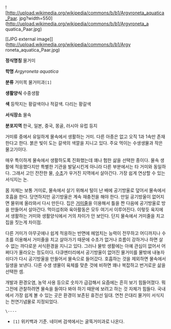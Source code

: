 ![http://upload.wikimedia.org/wikipedia/commons/b/b1/Argyroneta_aquatica_Paar.
jpg?width=550](http://upload.wikimedia.org/wikipedia/commons/b/b1/Argyroneta_a
quatica_Paar.jpg)

[[JPG external image]](http://upload.wikimedia.org/wikipedia/commons/b/b1/Argy
roneta_aquatica_Paar.jpg)

**정식명칭**
물거미

**학명**
_Argyroneta aquatica_

**분류**
거미목 물거미과`[1]`

**생활양식**
수중생활

**색**
등딱지는 황갈색이나 적갈색. 다리는 황갈색

**서식장소**
물속

**분포지역**
한국, 일본, 중국, 몽골, 러시아 유럽 등지

  
거미류 중에서 유일하게 물속에서 생활하는 거미. 다른 아종은 없고 오직 1과 1속만 존재한다고 한다. 붉은 빛이 도는 갈색의 색깔을 지니고
있다. 주요 먹이는 수생생물과 작은 물고기이다.

매우 특이하게 물속에서 생활하도록 진화했는데 꽤나 험한 삶을 선택한 종이다. 물속 생활에 적응했다지만 특별한 기관을 발달시킨게 아니라 다른
부분에서는 타 거미와 동일하다. 그래서 고인 잔잔한 물, [수초](%EC%88%98%EC%B4%88.md)가 우거진 지역에서 살아간다.
가장 쉽게 연상할 수 있는 서식지는 논.

몸 자체는 보통 거미로, 물속에서 살기 위해서 털이 난 배에 공기방울로 덮어서 물속에서 호흡을 한다. 당연하지만 공기방울은 계속 재충전을
해야 한다. 만일 공기방울이 없어지면 물위에 올라와서 다시 만든다. 집은
[거미줄](%EA%B1%B0%EB%AF%B8%EC%A4%84.md)을 이용해서 틀을 짠 다음에 공기방울로 방을 만들어서 살아간다.
먹이섭취와 육아활동은 모두 여기서 이루어진다. 이렇듯 육지에서 생활하는 거미와 생활양식에서 거의 차이가 안 보인다. 단지 물속에서 거미줄을
치고 집을 짓는게 차이점.

다른 거미가 아무곳에나 쉽게 적응하는 반면에 헤엄치는 능력이 전무하고 어디까지나 수초를 이용해서 거미줄을 치고 살아가기 때문에 수초가 없거나
흐름이 강하거나 하면 살 수 없는 까다로운 서식환경을 지니고 있다. 그러나 물밖 생활에는 아예 관심이 없어서 어쩌다가 올라오는 정도이다.
다큐멘터리에서 공기방울이 없어진 물거미를 물밖에 내놓자 쉬다가 다시 공기방울을 만들어서 물속으로 들어갔다. 호흡하는 것을 제외하면 물속에서
일생을 보낸다. 다른 수생 생물이 육체를 맞춘 것에 비하면 꽤나 복잡하고 번거로운 삶을 선택한 셈.

개발과 환경오염, 농약 사용 등으로 숫자가 급감해서 요즘에는 흔히 보기 힘들어졌다. 뭐 그전에 관찰하려면 물속을 들여다 봐야 하기 때문에
보려고 하는 것 자체가 힘들다. 국내에서 가장 쉽게 볼 수 있는 곳은 환경이 보존된 휴전선 일대. 연천 은대리 물거미 서식지는 천연기념물로
지정되었다.

`\----`

  * `[1]` 위키백과 기준. 네이버 검색에서는 굴뚝거미과로 나온다.

